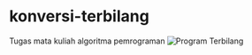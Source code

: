 # konversi-terbilang
Tugas mata kuliah algoritma pemrograman
![Program Terbilang](https://user-images.githubusercontent.com/55863992/203453747-36d6d90e-b873-482c-8db7-61ace338cff2.png)


